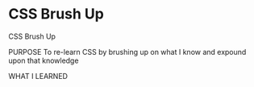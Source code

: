 # CSS Brush Up
CSS Brush Up

PURPOSE
  To re-learn CSS by brushing up on what I know and expound upon that knowledge
  
WHAT I LEARNED
 
